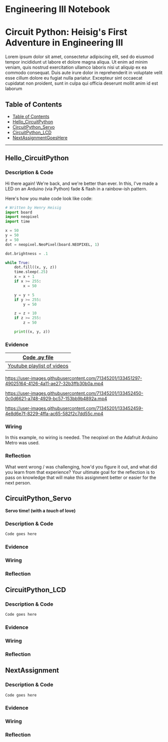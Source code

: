 # Engineering III Notebook

# Circuit Python: Heisig's First Adventure in Engineering III
Lorem ipsum dolor sit amet, consectetur adipiscing elit, sed do eiusmod tempor incididunt ut labore et dolore magna aliqua. Ut enim ad minim veniam, quis nostrud exercitation ullamco laboris nisi ut aliquip ex ea commodo consequat. Duis aute irure dolor in reprehenderit in voluptate velit esse cillum dolore eu fugiat nulla pariatur. Excepteur sint occaecat cupidatat non proident, sunt in culpa qui officia deserunt mollit anim id est laborum

## Table of Contents
* [Table of Contents](#TableOfContents)
* [Hello_CircuitPython](#Hello_CircuitPython)
* [CircuitPython_Servo](#CircuitPython_Servo)
* [CircuitPython_LCD](#CircuitPython_LCD)
* [NextAssignmentGoesHere](#NextAssignment)
---

## Hello_CircuitPython

### Description & Code
Hi there again! We're back, and we're better than ever. In this, I've made a LED on an Arduino (via Python) fade & flash in a rainbow-ish pattern. 

Here's how you make code look like code:

```python
# Written by Henry Heisig
import board
import neopixel
import time

x = 50
y = 50
z = 50
dot = neopixel.NeoPixel(board.NEOPIXEL, 1)

dot.brightness = .1

while True:
    dot.fill((x, y, z))
    time.sleep(.25)
    x = x + 1
    if x >= 255:
        x = 50

    y = y + 5
    if y >= 255:
        y = 50

    z = z + 10
    if z >= 255:
        z = 50

    print((x, y, z))
```


### Evidence
| [Code .py file](https://github.com/hheisig51/VigilantWaddle/blob/main/Code/9.1.21%20-%20Neopixel.py)  |
| ---- |
| [Youtube playlist of videos](https://youtube.com/playlist?list=PLWQhE570pqHrpQAAHPEJapQYsuC3Ob_V9)  |

https://user-images.githubusercontent.com/71345201/133451297-49025164-4126-4a11-ae27-32b3ffb30b0a.mp4

https://user-images.githubusercontent.com/71345201/133452450-0c0d6621-a748-4929-bc57-153bb9b4892a.mp4

https://user-images.githubusercontent.com/71345201/133452459-4e8d6e7f-8229-4ffa-ac65-582f2c7dd55c.mp4

### Wiring

In this example, no wiring is needed. The neopixel on the Adafruit Arduino Metro was used.

### Reflection
What went wrong / was challenging, how'd you figure it out, and what did you learn from that experience?  Your ultimate goal for the reflection is to pass on knowledge that will make this assignment better or easier for the next person.




## CircuitPython_Servo
  **Servo time! (with a *touch* of love)**
### Description & Code

```python
Code goes here

```

### Evidence

### Wiring

### Reflection




## CircuitPython_LCD

### Description & Code

```python
Code goes here

```

### Evidence

### Wiring

### Reflection





## NextAssignment

### Description & Code

```python
Code goes here

```

### Evidence

### Wiring

### Reflection
